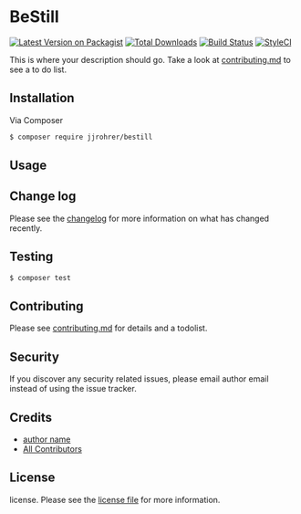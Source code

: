 # BeStill

[![Latest Version on Packagist][ico-version]][link-packagist]
[![Total Downloads][ico-downloads]][link-downloads]
[![Build Status][ico-travis]][link-travis]
[![StyleCI][ico-styleci]][link-styleci]

This is where your description should go. Take a look at [contributing.md](contributing.md) to see a to do list.

## Installation

Via Composer

``` bash
$ composer require jjrohrer/bestill
```

## Usage

## Change log

Please see the [changelog](changelog.md) for more information on what has changed recently.

## Testing

``` bash
$ composer test
```

## Contributing

Please see [contributing.md](contributing.md) for details and a todolist.

## Security

If you discover any security related issues, please email author email instead of using the issue tracker.

## Credits

- [author name][link-author]
- [All Contributors][link-contributors]

## License

license. Please see the [license file](license.md) for more information.

[ico-version]: https://img.shields.io/packagist/v/jjrohrer/bestill.svg?style=flat-square
[ico-downloads]: https://img.shields.io/packagist/dt/jjrohrer/bestill.svg?style=flat-square
[ico-travis]: https://img.shields.io/travis/jjrohrer/bestill/master.svg?style=flat-square
[ico-styleci]: https://styleci.io/repos/12345678/shield

[link-packagist]: https://packagist.org/packages/jjrohrer/bestill
[link-downloads]: https://packagist.org/packages/jjrohrer/bestill
[link-travis]: https://travis-ci.org/jjrohrer/bestill
[link-styleci]: https://styleci.io/repos/12345678
[link-author]: https://github.com/jjrohrer
[link-contributors]: ../../contributors

